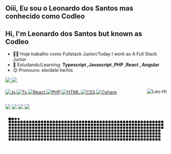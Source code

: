 ## Oiii, Eu sou o Leonardo dos Santos mas conhecido como **Codleo**
## Hi, I'm Leonardo dos Santos but known as Codleo
- 👨‍💻 Hoje trabalho como Fullstack Junior/Today I work as A Full Stack Junior
- 🌱 Estudando/Learning: **Typescript ,Javascript ,PHP ,React , Angular**
- 😊 Pronouns: ele/dele  he/his

<div>
  <a href="https://github.com/Codleo">
  <img height="180em" src="https://github-readme-stats.vercel.app/api?username=codleo&show_icons=true&theme=midnight-purple&include_all_commits=true&count_private=true"/>
  <img height="180em" src="https://github-readme-stats.vercel.app/api/top-langs/?username=codleo&layout=compact&langs_count=7&theme=midnight-purple"/>
</div>

<div style="display: inline_block"><br>

<img align="center" alt="Js" src="https://img.shields.io/badge/JavaScript-323330?style=for-the-badge&logo=javascript&logoColor=F7DF1E">
  <img align="center" alt="Ts" src="https://img.shields.io/badge/TypeScript-007ACC?style=for-the-badge&logo=typescript&logoColor=white">
  <img align="center" alt="React" src="https://img.shields.io/badge/React-20232A?style=for-the-badge&logo=react&logoColor=61DAFB">
    <img align="center" alt="PHP" src="https://img.shields.io/badge/PHP-777BB4?style=for-the-badge&logo=php&logoColor=white">
  <img align="center" alt="HTML" src="https://img.shields.io/badge/HTML5-E34F26?style=for-the-badge&logo=html5&logoColor=white">
  <img align="center" alt="CSS" src="https://img.shields.io/badge/CSS-239120?&style=for-the-badge&logo=css3&logoColor=white">
  <img align="center" alt="Csharp" src="https://img.shields.io/badge/C%23-239120?style=for-the-badge&logo=c-sharp&logoColor=white"> 
<img align="right" alt="Leo-HI"  src="https://cdn.discordapp.com/attachments/693911528482668647/872517465542885416/leo-hi.gif">
</div>

##

<div> 
 <a href="https://www.youtube.com/channel/UCGn5el7fKqeId2oC9Ruqj8Q" target="_blank"><img src="https://img.shields.io/badge/YouTube-FF0000?style=for-the-badge&logo=youtube&logoColor=white" target="_blank"></a>
 <a href="https://www.instagram.com/leo_gomes_sl/" target="_blank"><img src="https://img.shields.io/badge/-Instagram-%23E4405F?style=for-the-badge&logo=instagram&logoColor=white" target="_blank"></a>
 <a href ="mailto:leo.santos2001@hotmail.com"><img src="https://img.shields.io/badge/Microsoft_Outlook-0078D4?style=for-the-badge&logo=microsoft-outlook&logoColor=white" target="_blank"></a>
 <a href="https://www.linkedin.com/in/leonardo-silva19/" target="_blank"><img src="https://img.shields.io/badge/-LinkedIn-%230077B5?style=for-the-badge&logo=linkedin&logoColor=white" target="_blank"></a> 
 
  ![Snake animation](https://github.com/Codleo/Codleo/blob/output/github-contribution-grid-snake.svg)
</div>
